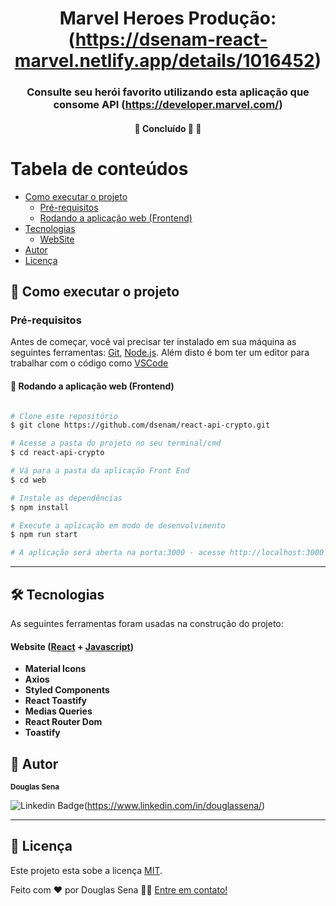 <h1 align="center">
     Marvel Heroes
     Produção: (<a href="#">https://dsenam-react-marvel.netlify.app/details/1016452</a>)
</h1>

<h3 align="center">
     Consulte seu herói favorito utilizando esta aplicação que consome API (<a href="#">https://developer.marvel.com/</a>)
</h3>

<h4 align="center">
	🚧   Concluído 🚀 🚧
</h4>

Tabela de conteúdos
=================
<!--ts-->
   * [Como executar o projeto](#-como-executar-o-projeto)
     * [Pré-requisitos](#pré-requisitos)
     * [Rodando a aplicação web (Frontend)](#user-content--rodando-a-aplicação-web-frontend)
   * [Tecnologias](#-tecnologias)
     * [WebSite](#user-content-website--react----javascript)
   * [Autor](#-autor)
   * [Licença](#user-content--licença)
<!--te-->



## 🚀 Como executar o projeto

### Pré-requisitos

Antes de começar, você vai precisar ter instalado em sua máquina as seguintes ferramentas:
[Git](https://git-scm.com), [Node.js](https://nodejs.org/en/). 
Além disto é bom ter um editor para trabalhar com o código como [VSCode](https://code.visualstudio.com/)

#### 🧭 Rodando a aplicação web (Frontend)

```bash

# Clone este repositório
$ git clone https://github.com/dsenam/react-api-crypto.git

# Acesse a pasta do projeto no seu terminal/cmd
$ cd react-api-crypto

# Vá para a pasta da aplicação Front End
$ cd web

# Instale as dependências
$ npm install

# Execute a aplicação em modo de desenvolvimento
$ npm run start

# A aplicação será aberta na porta:3000 - acesse http://localhost:3000

```

---

## 🛠 Tecnologias

As seguintes ferramentas foram usadas na construção do projeto:

#### **Website**  ([React](https://reactjs.org/)  +  [Javascript](https://developer.mozilla.org/pt-BR/docs/Web/JavaScript))

-   **Material Icons**
-   **Axios**
-   **Styled Components**
-   **React Toastify**
-   **Medias Queries**
-   **React Router Dom**
-   **Toastify**


## 🦸 Autor
 <sub><b>Douglas Sena</b></sub></a>
 <br />

![Linkedin Badge](https://img.shields.io/badge/-Douglas-blue?style=flat-square&logo=Linkedin&logoColor=white&link=https://www.linkedin.com/in/douglassena/)(https://www.linkedin.com/in/douglassena/) 

---

## 📝 Licença

Este projeto esta sobe a licença [MIT](./LICENSE).

Feito com ❤️ por Douglas Sena 👋🏽 [Entre em contato!](https://www.linkedin.com/in/douglassena/)